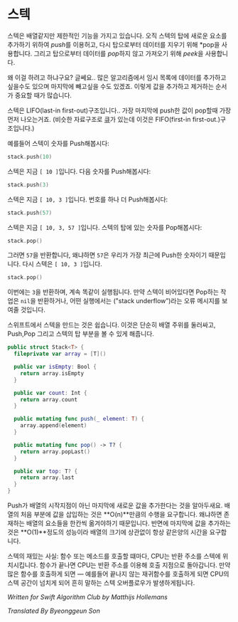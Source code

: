 # 스텍

스텍은 배열같지만 제한적인 기능을 가지고 있습니다. 오직 스텍의 탑에 새로운 요소를 추가하기 위하여 *push*를 이용허고, 다시 탑으로부터 데이터를 지우기 위해 *pop을 사용합니다. 그리고 탑으로부터 데이터를 *pop*하지 않고 가져오기 위해 *peek*을 사용합니다.

왜 이걸 하려고 하냐구요? 글쎄요.. 많은 알고리즘에서 임시 목록에 데이터를 추가하고 싶을수도 있으며 마지막에 빼고싶을 수도 있겠죠. 이렇게 값을 추가하고 제거하는 순서가 중요할 때가 많습니다.

스텍은 LIFO(last-in first-out)구조입니다.. 가장 마지막에 push한 값이 pop할때 가장 먼저 나오는거죠. (비슷한 자료구조로 [큐](../Queue/)가 있는데 이것은 FIFO(first-in first-out.)구조입니다.)

예를들어 스텍이 숫자를 Push해봅시다:

```swift
stack.push(10)
```

스텍은 지금 `[ 10 ]`입니다. 다음 숫자를 Push해봅시다:

```swift
stack.push(3)
```

스텍은 지금 `[ 10, 3 ]`입니다. 번호를 하나 더 Push해봅시다:

```swift
stack.push(57)
```

스텍은 지금 `[ 10, 3, 57 ]`입니다. 스텍의 탑에 있는 숫자를 Pop해봅시다:

```swift
stack.pop()
```

그러면 `57`을 반환합니다, 왜냐하면 `57`은 우리가 가장 최근에 Push한 숫자이기 때문입니다. 다시 스텍은  `[ 10, 3 ]`입니다.

```swift
stack.pop()
```

이번에는 `3`을 반환하며, 계속 똑같이 실행됩니다. 만약 스텍이 비어있다면 Pop하는 작업은 `nil`을 반환하거나, 어떤 실행에서는 ("stack underflow”)라는 오류 메시지를 보여줄 것입니다.

스위프트에서 스텍을 만드는 것은 쉽습니다. 이것은 단순히 배열 주위를 둘러싸고, Push,Pop 그리고 스텍의 탑 부분을 볼 수 있게 해줍니다.

```swift
public struct Stack<T> {
  fileprivate var array = [T]()

  public var isEmpty: Bool {
    return array.isEmpty
  }

  public var count: Int {
    return array.count
  }

  public mutating func push(_ element: T) {
    array.append(element)
  }

  public mutating func pop() -> T? {
    return array.popLast()
  }

  public var top: T? {
    return array.last
  }
}
```

Push가 배열의 시작지점이 아닌 마지막에 새로운 값을 추가한다는 것을 알아두새요. 배열의 처음 부분에 값을 삽입하는 것은 **O(n)**만큼의 수행을 요구합니다. 왜냐하면 존재하는 배열의 요소들을 한칸씩 옮겨야하기 때문입니다.  반면에 마지막에 값을 추가하는 것은 **O(1)**정도의 성능이라 배열의 크기에 상관없이 항상 같은양의 시간을 요구합니다.

스텍의 재밌는 사실: 함수 또는 메소드를 호출할 떄마다, CPU는 반환 주소를 스텍에 위치시킵니다. 함수가 끝나면 CPU는 반환 주소를 이용해 호출 지점으로 돌아갑니다.
만약 많은 함수를 호출하게 되면 — 예를들어 끝나지 않는 재귀함수를 호출하게 되면 CPU의 스텍 공간이 넘치게 되어 흔히 말하는 스텍 오버플로우가 발생하게됩니다.

*Written for Swift Algorithm Club by Matthijs Hollemans*

*Translated By Byeonggeun Son*
